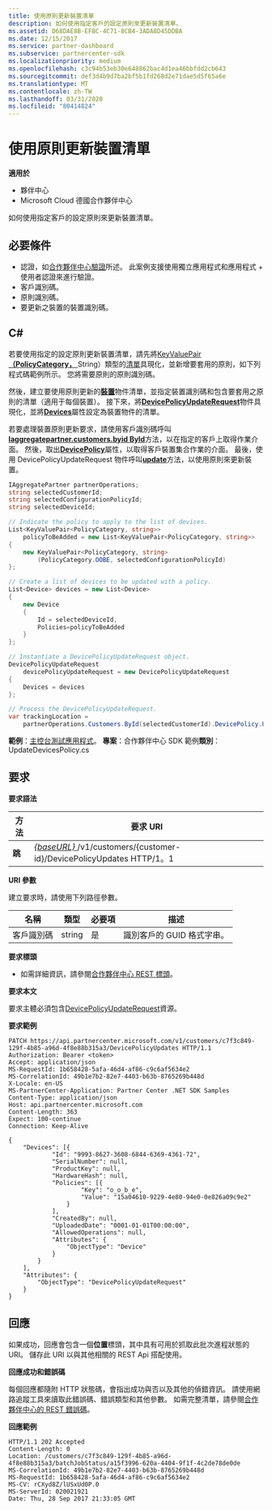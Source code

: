 ```yaml
---
title: 使用原則更新裝置清單
description: 如何使用指定客戶的設定原則來更新裝置清單。
ms.assetid: D68DAE8B-EFBC-4C71-8CB4-3ADA8D45DDBA
ms.date: 12/15/2017
ms.service: partner-dashboard
ms.subservice: partnercenter-sdk
ms.localizationpriority: medium
ms.openlocfilehash: c3c94b53eb30e648862bac4d1ea46bbfdd2cb643
ms.sourcegitcommit: def3d4b9d7ba2bf5b1fd268d2e71dae5d5f65a6e
ms.translationtype: MT
ms.contentlocale: zh-TW
ms.lasthandoff: 03/31/2020
ms.locfileid: "80414824"
---
```

# <a name="update-a-list-of-devices-with-a-policy"></a>使用原則更新裝置清單


**適用於**

- 夥伴中心
- Microsoft Cloud 德國合作夥伴中心

如何使用指定客戶的設定原則來更新裝置清單。

## <a name="span-idprerequisitesspan-idprerequisitesspan-idprerequisitesprerequisites"></a><span id="Prerequisites"/><span id="prerequisites"/><span id="PREREQUISITES"/>必要條件


- 認證，如[合作夥伴中心驗證](partner-center-authentication.md)所述。 此案例支援使用獨立應用程式和應用程式 + 使用者認證來進行驗證。
- 客戶識別碼。
- 原則識別碼。
- 要更新之裝置的裝置識別碼。

## <a name="span-idc_span-idc_c"></a><span id="C_"/><span id="c_"/>C#


若要使用指定的設定原則更新裝置清單，請先將[KeyValuePair](https://docs.microsoft.com/dotnet/api/system.collections.generic.keyvaluepair-2)[ **（PolicyCategory，** ](https://docs.microsoft.com/dotnet/api/microsoft.store.partnercenter.models.devicesdeployment.policycategory)String）類型的[清單](https://docs.microsoft.com/dotnet/api/system.collections.generic.list-1)具現化，並新增要套用的原則，如下列程式碼範例所示。 您將需要原則的原則識別碼。

然後，建立要使用原則更新的[**裝置**](https://docs.microsoft.com/dotnet/api/microsoft.store.partnercenter.models.devicesdeployment.device)物件清單，並指定裝置識別碼和包含要套用之原則的清單（適用于每個裝置）。 接下來，將[**DevicePolicyUpdateRequest**](https://docs.microsoft.com/dotnet/api/microsoft.store.partnercenter.models.devicesdeployment.devicepolicyupdaterequest)物件具現化，並將[**Devices**](https://docs.microsoft.com/dotnet/api/microsoft.store.partnercenter.models.devicesdeployment.devicebatchcreationrequest.devices)屬性設定為裝置物件的清單。

若要處理裝置原則更新要求，請使用客戶識別碼呼叫[**Iaggregatepartner.customers.byid ById**](https://docs.microsoft.com/dotnet/api/microsoft.store.partnercenter.customers.icustomercollection.byid)方法，以在指定的客戶上取得作業介面。 然後，取出[**DevicePolicy**](https://docs.microsoft.com/dotnet/api/microsoft.store.partnercenter.customers.icustomer.devicepolicy)屬性，以取得客戶裝置集合作業的介面。 最後，使用 DevicePolicyUpdateRequest 物件呼叫[**update**](https://docs.microsoft.com/dotnet/api/microsoft.store.partnercenter.devicesdeployment.icustomerdevicecollection.update)方法，以使用原則來更新裝置。

``` csharp
IAggregatePartner partnerOperations;
string selectedCustomerId;
string selectedConfigurationPolicyId; 
string selectedDeviceId;

// Indicate the policy to apply to the list of devices. 
List<KeyValuePair<PolicyCategory, string>> 
    policyToBeAdded = new List<KeyValuePair<PolicyCategory, string>>
{
    new KeyValuePair<PolicyCategory, string>
        (PolicyCategory.OOBE, selectedConfigurationPolicyId)
};

// Create a list of devices to be updated with a policy.
List<Device> devices = new List<Device>
{
    new Device
    {
        Id = selectedDeviceId,
        Policies=policyToBeAdded
    }
};

// Instantiate a DevicePolicyUpdateRequest object.
DevicePolicyUpdateRequest 
    devicePolicyUpdateRequest = new DevicePolicyUpdateRequest
{
    Devices = devices             
};

// Process the DevicePolicyUpdateRequest.
var trackingLocation = 
    partnerOperations.Customers.ById(selectedCustomerId).DevicePolicy.Update(devicePolicyUpdateRequest);
```

**範例**：[主控台測試應用程式](console-test-app.md)。 **專案**：合作夥伴中心 SDK 範例**類別**： UpdateDevicesPolicy.cs

## <a name="span-idrequestspan-idrequestspan-idrequestrequest"></a><span id="Request"/><span id="request"/><span id="REQUEST"/>要求


**要求語法**

| 方法    | 要求 URI                                                                                         |
|-----------|-----------------------------------------------------------------------------------------------------|
| **跳** | [ *{baseURL}* ](partner-center-rest-urls.md)/v1/customers/{customer-id}/DevicePolicyUpdates HTTP/1。1 |

 

**URI 參數**

建立要求時，請使用下列路徑參數。

| 名稱        | 類型   | 必要項 | 描述                                           |
|-------------|--------|----------|-------------------------------------------------------|
| 客戶識別碼 | string | 是      | 識別客戶的 GUID 格式字串。 |

 

**要求標頭**

- 如需詳細資訊，請參閱[合作夥伴中心 REST 標頭](headers.md)。

**要求本文**

要求主體必須包含[DevicePolicyUpdateRequest](device-deployment-resources.md#devicepolicyupdaterequest)資源。

**要求範例**

```http
PATCH https://api.partnercenter.microsoft.com/v1/customers/c7f3c849-129f-4b85-a96d-4f8e88b315a3/DevicePolicyUpdates HTTP/1.1
Authorization: Bearer <token>
Accept: application/json
MS-RequestId: 1b658428-5afa-46d4-af86-c9c6af5634e2
MS-CorrelationId: 49b1e7b2-82e7-4403-b63b-8765269b448d
X-Locale: en-US
MS-PartnerCenter-Application: Partner Center .NET SDK Samples
Content-Type: application/json
Host: api.partnercenter.microsoft.com
Content-Length: 363
Expect: 100-continue
Connection: Keep-Alive

{
    "Devices": [{
            "Id": "9993-8627-3608-6844-6369-4361-72",
            "SerialNumber": null,
            "ProductKey": null,
            "HardwareHash": null,
            "Policies": [{
                    "Key": "o_o_b_e",
                    "Value": "15a04610-9229-4e80-94e0-0e826a09c9e2"
                }
            ],
            "CreatedBy": null,
            "UploadedDate": "0001-01-01T00:00:00",
            "AllowedOperations": null,
            "Attributes": {
                "ObjectType": "Device"
            }
        }
    ],
    "Attributes": {
        "ObjectType": "DevicePolicyUpdateRequest"
    }
}
```

## <a name="span-idresponsespan-idresponsespan-idresponseresponse"></a><span id="Response"/><span id="response"/><span id="RESPONSE"/>回應


如果成功，回應會包含一個**位置**標頭，其中具有可用於抓取此批次進程狀態的 URI。 儲存此 URI 以與其他相關的 REST Api 搭配使用。

**回應成功和錯誤碼**

每個回應都隨附 HTTP 狀態碼，會指出成功與否以及其他的偵錯資訊。 請使用網路追蹤工具來讀取此錯誤碼、錯誤類型和其他參數。 如需完整清單，請參閱[合作夥伴中心的 REST 錯誤碼](error-codes.md)。

**回應範例**

```http
HTTP/1.1 202 Accepted
Content-Length: 0
Location: /customers/c7f3c849-129f-4b85-a96d-4f8e88b315a3/batchJobStatus/a15f3996-620a-4404-9f1f-4c2de78de0de
MS-CorrelationId: 49b1e7b2-82e7-4403-b63b-8765269b448d
MS-RequestId: 1b658428-5afa-46d4-af86-c9c6af5634e2
MS-CV: rCXyd8Z/lUSxUd0P.0
MS-ServerId: 020021921
Date: Thu, 28 Sep 2017 21:33:05 GMT
```

 

 




